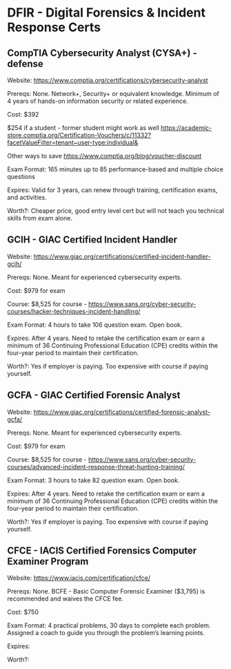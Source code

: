 # DFIR - Digital Forensics & Incident Response Certs

## CompTIA Cybersecurity Analyst (CYSA+) - defense

Website: https://www.comptia.org/certifications/cybersecurity-analyst

Prereqs: None. Network+, Security+ or equivalent knowledge. Minimum of 4 years of hands-on information security or related experience.

Cost: $392

$254 if a student - former student might work as well https://academic-store.comptia.org/Certification-Vouchers/c/11332?facetValueFilter=tenant~user-type:individual&

Other ways to save https://www.comptia.org/blog/voucher-discount

Exam Format: 165 minutes up to 85 performance-based and multiple choice questions

Expires: Valid for 3 years, can renew through training, certification exams, and activities.

Worth?: Cheaper price, good entry level cert but will not teach you technical skills from exam alone.

## GCIH - GIAC Certified Incident Handler

Website: https://www.giac.org/certifications/certified-incident-handler-gcih/

Prereqs: None. Meant for experienced cybersecurity experts.

Cost: $979 for exam

Course: $8,525 for course - https://www.sans.org/cyber-security-courses/hacker-techniques-incident-handling/

Exam Format: 4 hours to take 106 question exam. Open book.

Expires: After 4 years. Need to retake the certification exam or earn a minimum of 36 Continuing Professional Education (CPE) credits within the four-year period to maintain their certification.

Worth?: Yes if employer is paying. Too expensive with course if paying yourself. 

## GCFA - GIAC Certified Forensic Analyst

Website: https://www.giac.org/certifications/certified-forensic-analyst-gcfa/

Prereqs: None. Meant for experienced cybersecurity experts.

Cost: $979 for exam

Course: $8,525 for course - https://www.sans.org/cyber-security-courses/advanced-incident-response-threat-hunting-training/

Exam Format: 3 hours to take 82 question exam. Open book.

Expires: After 4 years. Need to retake the certification exam or earn a minimum of 36 Continuing Professional Education (CPE) credits within the four-year period to maintain their certification.

Worth?: Yes if employer is paying. Too expensive with course if paying yourself. 

## CFCE - IACIS Certified Forensics Computer Examiner Program

Website: https://www.iacis.com/certification/cfce/

Prereqs: None. BCFE - Basic Computer Forensic Examiner ($3,795) is recommended and waives the CFCE fee. 

Cost: $750

Exam Format: 4 practical problems, 30 days to complete each problem. Assigned a coach to guide you through the problem’s learning points.

Expires:

Worth?:

